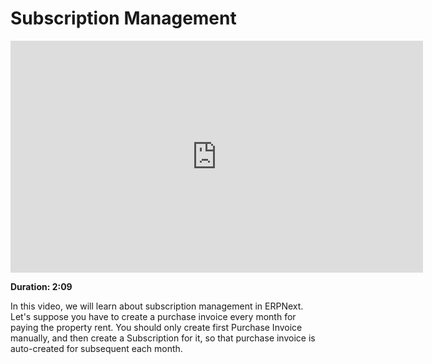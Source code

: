 <!-- add-breadcrumbs -->
# Subscription Management

<iframe width="660" height="371" src="https://www.youtube.com/embed/CRQfGiMm3_U" frameborder="0" allowfullscreen></iframe>

**Duration: 2:09**

In this video, we will learn about subscription management in ERPNext. Let's suppose you have to create a purchase invoice every month for paying the property rent. You should only create first Purchase Invoice manually, and then create a Subscription for it, so that purchase invoice is auto-created for subsequent each month.